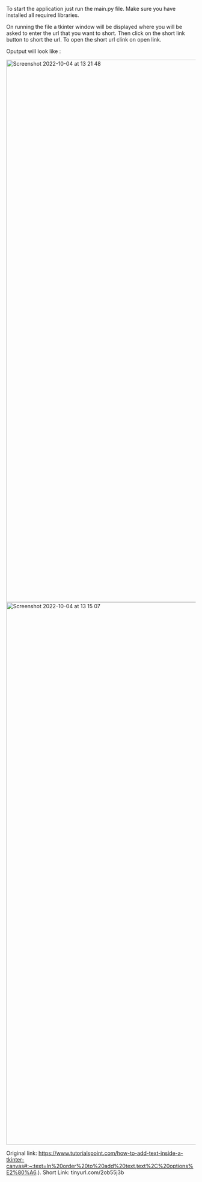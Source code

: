 To start the application just run the main.py file. Make sure you have installed all required libraries.

On running the file a tkinter window will be displayed where you will be asked to enter the url that you want to short.
Then click on the short link button to short the url.
To open the short url clink on open link.

Oputput will look like :

<img width="1440" alt="Screenshot 2022-10-04 at 13 21 48" src="https://user-images.githubusercontent.com/78600377/193792296-83c17387-ff68-40ae-87e4-9c00c92c3126.png">
<img width="1440" alt="Screenshot 2022-10-04 at 13 15 07" src="https://user-images.githubusercontent.com/78600377/193792367-728b367b-23c2-4bd0-bfd5-3f91ef5d8dbe.png">



Original link: https://www.tutorialspoint.com/how-to-add-text-inside-a-tkinter-canvas#:~:text=In%20order%20to%20add%20text,text%2C%20options%E2%80%A6.).
Short Link: tinyurl.com/2ob55j3b
